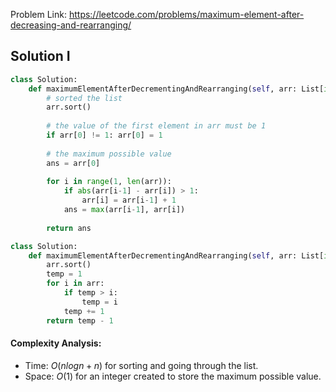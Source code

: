Problem Link: https://leetcode.com/problems/maximum-element-after-decreasing-and-rearranging/

## Solution I

```python
class Solution:
    def maximumElementAfterDecrementingAndRearranging(self, arr: List[int]) -> int:
        # sorted the list
        arr.sort()
        
        # the value of the first element in arr must be 1
        if arr[0] != 1: arr[0] = 1
        
        # the maximum possible value
        ans = arr[0]
        
        for i in range(1, len(arr)):
            if abs(arr[i-1] - arr[i]) > 1:
                arr[i] = arr[i-1] + 1
            ans = max(arr[i-1], arr[i])
        
        return ans

class Solution:
    def maximumElementAfterDecrementingAndRearranging(self, arr: List[int]) -> int:
        arr.sort()
        temp = 1
        for i in arr:
            if temp > i:
                temp = i
            temp += 1
        return temp - 1
```

#### Complexity Analysis:
- Time: $O(nlogn + n)$ for sorting and going through the list.
- Space: $O(1)$ for an integer created to store the maximum possible value.